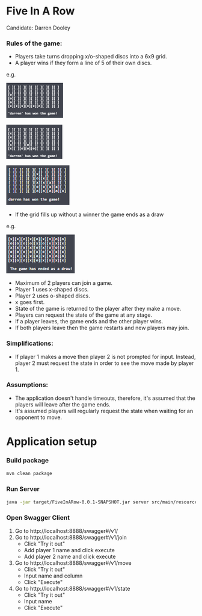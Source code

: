 # Five In A Row

Candidate: Darren Dooley

### Rules of the game:
   - Players take turns dropping x/o-shaped discs into a 6x9 grid.
   - A player wins if they form a line of 5 of their own discs.
   
 e.g.
   
   ![alt_text](images/horizontal_win.png)
   
   ![alt_text](images/vertical_win.png)
   
   ![alt_text](images/diaganol_win.png) 
   
   - If the grid fills up without a winner the game ends as a draw 
   
   e.g.
   
   ![alt_text](images/draw.png)
   
   - Maximum of 2 players can join a game.
   - Player 1 uses x-shaped discs.
   - Player 2 uses o-shaped discs.
   - x goes first.
   - State of the game is returned to the player after they make a move.
   - Players can request the state of the game at any stage.
   - If a player leaves, the game ends and the other player wins.
   - If both players leave then the game restarts and new players may join.
 
 ### Simplifications:
   - If player 1 makes a move then player 2 is not prompted for input. Instead, player 2 must request the state in order to see the move made by player 1.
  
### Assumptions:
   - The application doesn't handle timeouts, therefore, it's assumed that the players will leave after the game ends.
   - It's assumed players will regularly request the state when waiting for an opponent to move.

# Application setup

### Build package

```bash
mvn clean package
```

### Run Server

```bash
java -jar target/FiveInARow-0.0.1-SNAPSHOT.jar server src/main/resources/conf.yaml
```

### Open Swagger Client

1. Go to http://localhost:8888/swagger#/v1/
2. Go to http://localhost:8888/swagger#/v1/join
   - Click "Try it out"
   - Add player 1 name and click execute 
   - Add player 2 name and click execute
3. Go to http://localhost:8888/swagger#/v1/move
   - Click "Try it out"
   - Input name and column 
   - Click "Execute"
4. Go to http://localhost:8888/swagger#/v1/state 
   - Click "Try it out"
   - Input name
   - Click "Execute"
  
    


